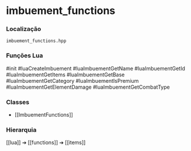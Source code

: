 # imbuement_functions

### Localização
`imbuement_functions.hpp`

### Funções Lua
#init
#luaCreateImbuement
#luaImbuementGetName
#luaImbuementGetId
#luaImbuementGetItems
#luaImbuementGetBase
#luaImbuementGetCategory
#luaImbuementIsPremium
#luaImbuementGetElementDamage
#luaImbuementGetCombatType

### Classes
- [[ImbuementFunctions]]

### Hierarquia
[[lua]] ➔ [[functions]] ➔ [[items]]
